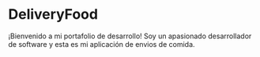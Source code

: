 # DeliveryFood
¡Bienvenido a mi portafolio de desarrollo! Soy un apasionado desarrollador de software y esta es mi aplicación de envios de comida.
